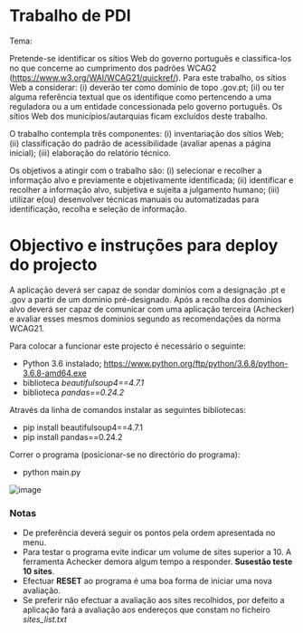Trabalho de PDI
============================
	
Tema:

Pretende-se identificar os sítios Web do governo português e classifica-los no que concerne ao cumprimento dos padrões 
WCAG2 (https://www.w3.org/WAI/WCAG21/quickref/).
Para este trabalho, os sítios Web a considerar: (i) deverão ter como domínio de topo .gov.pt; (ii) ou ter alguma 
referência textual que os identifique como pertencendo a uma reguladora ou a um entidade concessionada pelo governo 
português. Os sítios Web dos municípios/autarquias ficam excluídos deste trabalho.

O trabalho contempla três componentes: (i) inventariação dos sítios Web; (ii) classificação do padrão de acessibilidade
 (avaliar apenas a página inicial); (iii) elaboração do relatório técnico.
  
Os objetivos a atingir com o trabalho são: (i) selecionar e recolher a informação alvo e previamente e objetivamente 
identificada; (ii) identificar e recolher a informação alvo, subjetiva e sujeita a julgamento humano; (iii) utilizar 
 e(ou) desenvolver técnicas manuais ou automatizadas para identificação, recolha e seleção de informação.


Objectivo e instruções para deploy do projecto
============

A aplicação deverá ser capaz de sondar dominios com a designação .pt e .gov a partir de um dominio pré-designado.
Após a recolha dos dominios alvo deverá ser capaz de comunicar com uma aplicação terceira (Achecker) e avaliar
esses mesmos dominios segundo as recomendações da norma WCAG21.

Para colocar a funcionar este projecto é necessário o seguinte:
 
* Python 3.6 instalado; https://www.python.org/ftp/python/3.6.8/python-3.6.8-amd64.exe
* biblioteca *beautifulsoup4==4.7.1*
* biblioteca *pandas==0.24.2*

Através da linha de comandos instalar as seguintes bibliotecas:

* pip install beautifulsoup4==4.7.1
* pip install pandas==0.24.2

Correr o programa (posicionar-se no directório do programa):

* python main.py

![image](https://user-images.githubusercontent.com/9929973/55993432-008c4f80-5ca7-11e9-91d9-59395b692096.png)

### Notas

* De preferência deverá seguir os pontos pela ordem apresentada no menu.
* Para testar o programa evite indicar um volume de sites superior a 10. A ferramenta Achecker demora algum tempo 
a responder. **Susestão teste 10 sites**.
* Efectuar **RESET** ao programa é uma boa forma de iniciar uma nova avaliação.
* Se preferir não efectuar a avaliação aos sites recolhidos, por defeito a aplicação fará a avaliação aos endereços
que constam no ficheiro *sites_list.txt* 


